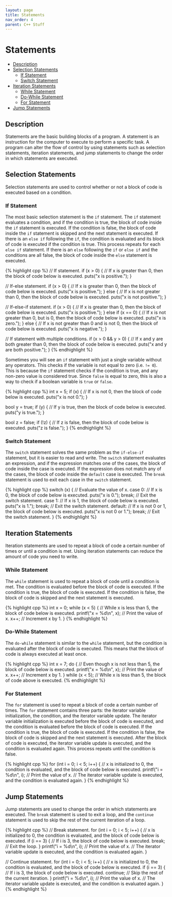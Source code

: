 ```yaml
---
layout: page
title: Statements
nav_order: 4
parent: C++ Stuff
---
```


# Statements

* [Description](#description)
* [Selection Statements](#selection-statements)
  - [If Statement](#if-statement)
  - [Switch Statement](#switch-statement)
* [Iteration Statements](#iteration-statements)
  - [While Statement](#while-statement)
  - [Do-While Statement](#do-while-statement)
  - [For Statement](#for-statement)
* [Jump Statements](#jump-statements)

## Description

Statements are the basic building blocks of a program. A statement is an instruction for the computer to execute to perform a specific task. A program can alter the flow of control by using statements such as selection statements, iteration statements, and jump statements to change the order in which statements are executed.

## Selection Statements
Selection statements are used to control whether or not a block of code is executed based on a condition.

### If Statement

The most basic selection statement is the `if` statement. The `if` statement evaluates a condition, and if the condition is true, the block of code inside the `if` statement is executed. If the condition is false, the block of code inside the `if` statement is skipped and the next statement is executed. If there is an `else if` following the `if`, the condition is evaluated and its block of code is executed if the condition is true. This process repeats for each `else if` statement. If there is an `else` following the `if` or `else if` and the conditions are all false, the block of code inside the `else` statement is executed.

{% highlight cpp %}
// If statement.
if (x > 0) { // If x is greater than 0, then the block of code below is executed.
  puts("x is positive.");
}

// If-else statement.
if (x > 0) { // If x is greater than 0, then the block of code below is executed.
  puts("x is positive.");
}
else { // If x is not greater than 0, then the block of code below is executed.
  puts("x is not positive.");
}

// If-else-if statement.
if (x > 0) { // If x is greater than 0, then the block of code below is executed.
  puts("x is positive.");
}
else if (x == 0) { // If x is not greater than 0, but is 0, then the block of code below is executed.
  puts("x is zero.");
}
else { // If x is not greater than 0 and is not 0, then the block of code below is executed.
  puts("x is negative.");
}

// If statement with multiple conditions.
if (x > 0 && y > 0) { // If x and y are both greater than 0, then the block of code below is executed.
  puts("x and y are both positive.");
}
{% endhighlight %}

Sometimes you will see an `if` statement with just a single variable without any operators. This checks if the variable is not equal to zero (i.e. `!= 0`). This is because the `if` statement checks if the condition is true, and any non-zero value is considered true. Since `false` is equal to zero, this is also a way to check if a boolean variable is `true` or `false`.

{% highlight cpp %}
int x = 5;
if (x) { // If x is not 0, then the block of code below is executed.
  puts("x is not 0.");
}

bool y = true;
if (y) { // If y is true, then the block of code below is executed.
  puts("y is true.");
}

bool z = false;
if (!z) { // If z is false, then the block of code below is executed.
  puts("z is false.");
}
{% endhighlight %}

### Switch Statement

The `switch` statement solves the same problem as the `if-else-if` statement, but it is easier to read and write. The `switch` statement evaluates an expression, and if the expression matches one of the cases, the block of code inside the case is executed. If the expression does not match any of the cases, the block of code inside the `default` case is executed. The `break` statement is used to exit each case in the `switch` statement.

{% highlight cpp %}
switch (x) { // Evaluate the value of x.
  case 0: // If x is 0, the block of code below is executed.
    puts("x is 0.");
    break; // Exit the switch statement.
  case 1: // If x is 1, the block of code below is executed.
    puts("x is 1.");
    break; // Exit the switch statement.
  default: // If x is not 0 or 1, the block of code below is executed.
    puts("x is not 0 or 1.");
    break; // Exit the switch statement.
}
{% endhighlight %}

## Iteration Statements

Iteration statements are used to repeat a block of code a certain number of times or until a condition is met. Using iteration statements can reduce the amount of code you need to write.

### While Statement

The `while` statement is used to repeat a block of code until a condition is met. The condition is evaluated before the block of code is executed. If the condition is true, the block of code is executed. If the condition is false, the block of code is skipped and the next statement is executed.

{% highlight cpp %}
int x = 0;
while (x < 5) { // While x is less than 5, the block of code below is executed.
  printf("x = %d\n", x); // Print the value of x.
  x++; // Increment x by 1.
}
{% endhighlight %}

### Do-While Statement

The `do-while` statement is similar to the `while` statement, but the condition is evaluated after the block of code is executed. This means that the block of code is always executed at least once.

{% highlight cpp %}
int x = 7;
do { // Even though x is not less than 5, the block of code below is executed.
  printf("x = %d\n", x); // Print the value of x.
  x++; // Increment x by 1.
} while (x < 5); // While x is less than 5, the block of code above is executed.
{% endhighlight %}

### For Statement

The `for` statement is used to repeat a block of code a certain number of times. The `for` statement contains three parts: the iterator variable initialization, the condition, and the iterator variable update. The iterator variable initialization is executed before the block of code is executed, and the condition is evaluated before the block of code is executed. If the condition is true, the block of code is executed. If the condition is false, the block of code is skipped and the next statement is executed. After the block of code is executed, the iterator variable update is executed, and the condition is evaluated again. This process repeats until the condition is false.

{% highlight cpp %}
for (int i = 0; i < 5; i++) { // x is initialized to 0, the condition is evaluated, and the block of code below is executed.
  printf("i = %d\n", i); // Print the value of x.
  // The iterator variable update is executed, and the condition is evaluated again.
}
{% endhighlight %}

## Jump Statements

Jump statements are used to change the order in which statements are executed. The `break` statement is used to exit a loop, and the `continue` statement is used to skip the rest of the current iteration of a loop.

{% highlight cpp %}
// Break statement.
for (int i = 0; i < 5; i++) { // x is initialized to 0, the condition is evaluated, and the block of code below is executed.
  if (i == 3) { // If i is 3, the block of code below is executed.
    break; // Exit the loop.
  }
  printf("i = %d\n", i); // Print the value of x.
  // The iterator variable update is executed, and the condition is evaluated again.
}

// Continue statement.
for (int i = 0; i < 5; i++) { // x is initialized to 0, the condition is evaluated, and the block of code below is executed.
  if (i == 3) { // If i is 3, the block of code below is executed.
    continue; // Skip the rest of the current iteration.
  }
  printf("i = %d\n", i); // Print the value of x.
  // The iterator variable update is executed, and the condition is evaluated again.
}
{% endhighlight %}